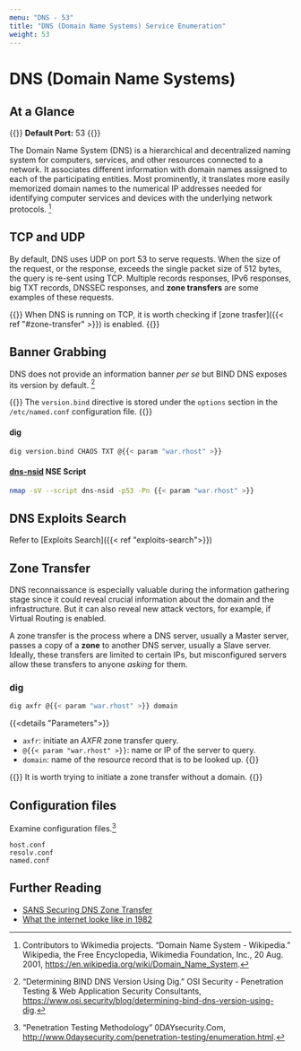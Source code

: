 ```yaml
---
menu: "DNS - 53"
title: "DNS (Domain Name Systems) Service Enumeration"
weight: 53
---
```

# DNS (Domain Name Systems)

## At a Glance

{{<highlight>}}
**Default Port:** 53
{{</highlight>}}

The Domain Name System (DNS) is a hierarchical and decentralized naming system for computers, services, and other resources connected to a network.
It associates different information with domain names assigned to each of the participating entities. Most prominently, it translates more easily memorized domain names to the numerical IP addresses needed for identifying computer services and devices with the underlying network protocols.  [^wiki-dns]

## TCP and UDP

By default, DNS uses UDP on port 53 to serve requests. When the size of the request, or the response, exceeds the single packet size of 512 bytes, the query is re-sent using TCP. Multiple records responses, IPv6 responses, big TXT records, DNSSEC responses, and **zone transfers** are some examples of these requests.

{{<note>}}
When DNS is running on TCP, it is worth checking if [zone trasfer]({{< ref "#zone-transfer" >}}) is enabled.
{{</note>}}

## Banner Grabbing

DNS does not provide an information banner _per se_ but BIND DNS exposes its version by default. [^dns-banner-grabbing]

{{<note>}}
The `version.bind` directive is stored under the `options` section in the `/etc/named.conf` configuration file.
{{</note>}}

#### dig

```sh
dig version.bind CHAOS TXT @{{< param "war.rhost" >}}
```

#### [dns-nsid](https://nmap.org/nsedoc/scripts/dns-nsid.html) NSE Script

```sh
nmap -sV --script dns-nsid -p53 -Pn {{< param "war.rhost" >}}
```

## DNS Exploits Search

Refer to [Exploits Search]({{< ref "exploits-search">}})

## Zone Transfer

DNS reconnaissance is especially valuable during the information gathering stage since it could reveal crucial information about the domain and the infrastructure. But it can also reveal new attack vectors, for example, if Virtual Routing is enabled.

A zone transfer is the process where a DNS server, usually a Master server, passes a copy of a **zone** to another DNS server, usually a Slave server. Ideally, these transfers are limited to certain IPs, but misconfigured servers allow these transfers to anyone _asking_ for them.

### dig
```sh
dig axfr @{{< param "war.rhost" >}} domain
```
{{<details "Parameters">}}
- `axfr`: initiate an *AXFR* zone transfer query.
- `@{{< param "war.rhost" >}}`: name or IP of the server to query.
- `domain`: name of the resource record that is to be looked up.
{{</details>}}

{{<note>}}
It is worth trying to initiate a zone transfer without a domain.
{{</note>}}

## Configuration files

Examine configuration files.[^0daysec-enum]

```
host.conf
resolv.conf
named.conf
```

## Further Reading

- [SANS Securing DNS Zone Transfer](https://www.sans.org/reading-room/whitepapers/dns/securing-dns-zone-transfer-868)
- [What the internet looke like in 1982](https://blog.ted.com/what-the-internet-looked-like-in-1982-a-closer-look-at-danny-hillis-vintage-directory-of-users/)

[^wiki-dns]: Contributors to Wikimedia projects. “Domain Name System - Wikipedia.” Wikipedia, the Free Encyclopedia, Wikimedia Foundation, Inc., 20 Aug. 2001, https://en.wikipedia.org/wiki/Domain_Name_System.
[^0daysec-enum]: “Penetration Testing Methodology” 0DAYsecurity.Com, http://www.0daysecurity.com/penetration-testing/enumeration.html.
[^dns-banner-grabbing]: “Determining BIND DNS Version Using Dig.” OSI Security - Penetration Testing & Web Application Security Consultants, https://www.osi.security/blog/determining-bind-dns-version-using-dig.
